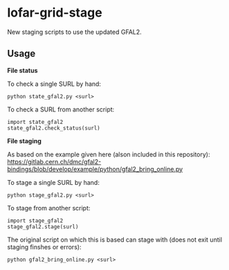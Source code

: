 # lofar-grid-stage
New staging scripts to use the updated GFAL2.

Usage
-----
**File status**

To check a single SURL by hand:

    python state_gfal2.py <surl>
To check a SURL from another script:

    import state_gfal2
    state_gfal2.check_status(surl)

**File staging**

As based on the example given here (alson included in this repository): https://gitlab.cern.ch/dmc/gfal2-bindings/blob/develop/example/python/gfal2_bring_online.py

To stage a single SURL by hand:

    python stage_gfal2.py <surl>
    
To stage from another script:

    import stage_gfal2
    stage_gfal2.stage(surl)

The original script on which this is based can stage with (does not exit until staging finshes or errors):

    python gfal2_bring_online.py <surl>
